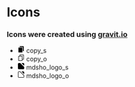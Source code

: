 # Icons
### Icons were created using [gravit.io](https://gravit.io/)

- ![copy_s](copy_s.png) copy_s 
- ![copy_o](copy_o.png) copy_o 
- ![mdsho_logo_s](mdsho_logo_s.png) mdsho_logo_s 
- ![mdsho_logo_o](mdsho_logo_o.png) mdsho_logo_o 

